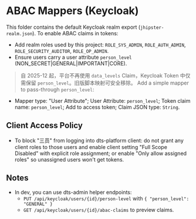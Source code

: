 # ABAC Mappers (Keycloak)

This folder contains the default Keycloak realm export (`jhipster-realm.json`). To enable ABAC claims in tokens:

- Add realm roles used by this project: `ROLE_SYS_ADMIN`, `ROLE_AUTH_ADMIN`, `ROLE_SECURITY_AUDITOR`, `ROLE_OP_ADMIN`.
- Ensure users carry a user attribute `person_level` (NON_SECRET|GENERAL|IMPORTANT|CORE).

> 自 2025-12 起，平台不再使用 `data_levels` Claim，Keycloak Token 中仅需保留 `person_level`。旧版脚本映射可安全移除。
Add a simple mapper to pass-through `person_level`:
- Mapper type: "User Attribute"; User Attribute: `person_level`; Token claim name: `person_level`; Add to access token; Claim JSON type: `String`.

## Client Access Policy

- To block "三员" from logging into dts-platform client: do not grant any client roles to those users and enable client setting "Full Scope Disabled" with explicit role assignment; or enable "Only allow assigned roles" so unassigned users won't get tokens.

## Notes
- In dev, you can use dts-admin helper endpoints:
  - `PUT /api/keycloak/users/{id}/person-level` with `{ "person_level": "GENERAL" }`
  - `GET /api/keycloak/users/{id}/abac-claims` to preview claims.
